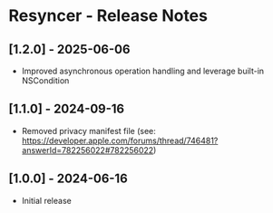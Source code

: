 # Resyncer - Release Notes

## [1.2.0] - 2025-06-06
- Improved asynchronous operation handling and leverage built-in NSCondition 

## [1.1.0] - 2024-09-16
- Removed privacy manifest file (see: https://developer.apple.com/forums/thread/746481?answerId=782256022#782256022)

## [1.0.0] - 2024-06-16
- Initial release
